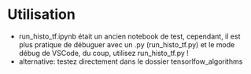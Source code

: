 # Utilisation

- run_histo_tf.ipynb était un ancien notebook de test, cependant, il est plus pratique de débuguer avec un .py (run_histo_tf.py) et le mode débug de VSCode, du coup, utilisez run_histo_tf.py !
- alternative: testez directement dans le dossier tensorlfow_algorithms